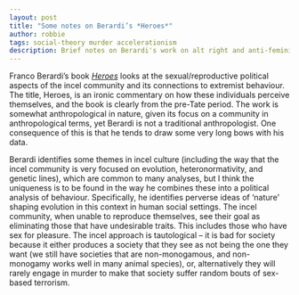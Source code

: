 ```yaml
---
layout: post
title: "Some notes on Berardi’s *Heroes*"
author: robbie
tags: social-theory murder accelerationism
description: Brief notes on Berardi's work on alt right and anti-feminist violence
---
```



Franco Berardi’s book *[Heroes](https://www.versobooks.com/products/11-heroes)* looks at the sexual/reproductive political aspects of the incel community and its connections to extremist behaviour. The title, Heroes, is an ironic commentary on how these individuals perceive themselves, and the book is clearly from the pre\-Tate period. The work is somewhat anthropological in nature, given its focus on a community in anthropological terms, yet Berardi is not a traditional anthropologist. One consequence of this is that he tends to draw some very long bows with his data. 

Berardi identifies some themes in incel culture (including the way that the incel community is very focused on evolution, heteronormativity, and genetic lines), which are common to many analyses, but I think the uniqueness is to be found in the way he combines these into a political analysis of behaviour. Specifically, he identifies perverse ideas of ‘nature’ shaping evolution in this context in human social settings. The incel community, when unable to reproduce themselves, see their goal as eliminating those that have undesirable traits. This includes those who have sex for pleasure. The incel approach is tautological – it is bad for society because it either produces a society that they see as not being the one they want (we still have societies that are non\-monogamous, and non\-monogamy works well in many animal species), or, alternatively they will rarely engage in murder to make that society suffer random bouts of sex\-based terrorism.